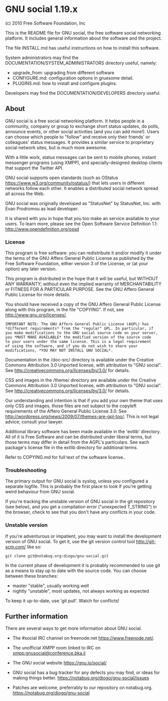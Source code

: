 # GNU social 1.19.x
(c) 2010 Free Software Foundation, Inc

This is the README file for GNU social, the free
software social networking platform. It includes
general information about the software and the
project.

The file INSTALL.md has useful instructions on how to
install this software.

System administrators may find the DOCUMENTATION/SYSTEM_ADMINISTRATORS
directory useful, namely:

- upgrade_from: upgrading from different software
- CONFIGURE.md: configuration options in gruesome detail.
- PLUGINS.md: how to install and configure plugins.

Developers may find the DOCUMENTATION/DEVELOPERS directory useful.

## About

GNU social is a free social networking
platform. It helps people in a community, company
or group to exchange short status updates, do
polls, announce events, or other social activities
(and you can add more!). Users can choose which
people to "follow" and receive only their friends'
or colleagues' status messages. It provides a
similar service to proprietary social network sites,
but is much more awesome.

With a little work, status messages can be sent to
mobile phones, instant messenger programs (using
XMPP), and specially-designed desktop clients that
support the Twitter API.

GNU social supports open standards (such as OStatus
<https://www.w3.org/community/ostatus/>) that lets users in
different networks follow each other. It enables a
distributed social network spread all across the
Web.

GNU social was originally developed as "StatusNet" by
StatusNet, Inc. with Evan Prodromou as lead developer.

It is shared with you in hope that you too make an
service available to your users. To learn more,
please see the Open Software Service Definition
1.1: <http://www.opendefinition.org/ossd>

### License

This program is free software: you can redistribute it and/or modify
it under the terms of the GNU Affero General Public License as
published by the Free Software Foundation, either version 3 of the
License, or (at your option) any later version.

This program is distributed in the hope that it will be useful, but
WITHOUT ANY WARRANTY; without even the implied warranty of
MERCHANTABILITY or FITNESS FOR A PARTICULAR PURPOSE.  See the GNU
Affero General Public License for more details.

You should have received a copy of the GNU Affero General Public
License along with this program, in the file "COPYING".  If not, see
<http://www.gnu.org/licenses/>.

    IMPORTANT NOTE: The GNU Affero General Public License (AGPL) has
    *different requirements* from the "regular" GPL. In particular, if
    you make modifications to the GNU social source code on your server,
    you *MUST MAKE AVAILABLE* the modified version of the source code
    to your users under the same license. This is a legal requirement
    of using the software, and if you do not wish to share your
    modifications, *YOU MAY NOT INSTALL GNU SOCIAL*.

Documentation in the /doc-src/ directory is available under the
Creative Commons Attribution 3.0 Unported license, with attribution to
"GNU social". See <http://creativecommons.org/licenses/by/3.0/> for details.

CSS and images in the /theme/ directory are available under the
Creative Commons Attribution 3.0 Unported license, with attribution to
"GNU social". See <http://creativecommons.org/licenses/by/3.0/> for details.

Our understanding and intention is that if you add your own theme that
uses only CSS and images, those files are not subject to the copyleft
requirements of the Affero General Public License 3.0. See
<http://wordpress.org/news/2009/07/themes-are-gpl-too/>. This is not
legal advice; consult your lawyer.

Additional library software has been made available in the 'extlib'
directory. All of it is Free Software and can be distributed under
liberal terms, but those terms may differ in detail from the AGPL's
particulars. See each package's license file in the extlib directory
for additional terms.

Refer to COPYING.md for full text of the software license..

### Troubleshooting

The primary output for GNU social is syslog,
unless you configured a separate logfile. This is
probably the first place to look if you're getting
weird behaviour from GNU social.

If you're tracking the unstable version of
GNU social in the git repository (see below), and you
get a compilation error ("unexpected T_STRING") in
the browser, check to see that you don't have any
conflicts in your code.

### Unstable version

If you're adventurous or impatient, you may want
to install the development version of GNU social.
To get it, use the git version control tool
<http://git-scm.com/> like so:

    git clone git@notabug.org:diogo/gnu-social.git

In the current phase of development it is probably
recommended to use git as a means to stay up to date
with the source code. You can choose between these
branches:
- master    "stable", usually working well
- nightly   "unstable", most updates, not always working as expected

To keep it up-to-date, use 'git pull'. Watch for conflicts!

## Further information

There are several ways to get more information about GNU social.

* The #social IRC channel on freenode.net <https://www.freenode.net/>.
* The unofficial XMPP room linked to IRC on <xmpp:gnusocial@conference.bka.li>
* The GNU social website <https://gnu.io/social/>

* GNU social has a bug tracker for any defects you may find, or ideas for
  making things better. <https://notabug.org/diogo/gnu-social/issues>
* Patches are welcome, preferrably to our repository on notabug.org. <https://notabug.org/diogo/gnu-social>
